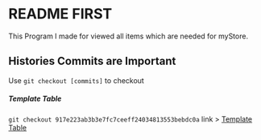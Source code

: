 # README FIRST
This Program I made for viewed all items which are needed for myStore.

## Histories Commits are Important
Use ``` git checkout [commits] ``` to checkout
##### Template Table
``` git checkout 917e223ab3b3e7fc7ceeff24034813553bebdc0a ``` link > [Template Table](https://github.com/mitsuya-creator/programming/commit/917e223ab3b3e7fc7ceeff24034813553bebdc0a)


